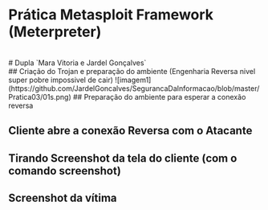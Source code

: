 # Prática Metasploit Framework (Meterpreter)
<br>
# Dupla
`Mara Vitoria e Jardel Gonçalves`
<br>
## Criação do Trojan e preparação do ambiente (Engenharia Reversa nivel super pobre impossivel de cair)
![imagem1](https://github.com/JardelGoncalves/SegurancaDaInformacao/blob/master/Pratica03/01s.png)
## Preparação do ambiente para esperar a conexão reversa

## Cliente abre a conexão Reversa com o Atacante

## Tirando Screenshot da tela do cliente (com o comando screenshot)

## Screenshot da vítima
